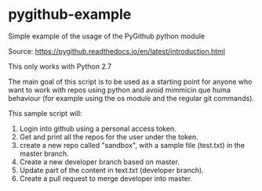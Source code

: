 # pygithub-example
Simple example of the usage of the PyGithub python module


Source:
https://pygithub.readthedocs.io/en/latest/introduction.html

This only works with Python 2.7

The main goal of this script is to be used as a starting point for anyone who want to work with repos using python and avoid mimmicin que huma behaviour (for example using the os module and the regular git commands).

This sample script will:

1) Login into github using a personal access token.
2) Get and print all the repos for the user under the token.
3) create a new repo called "sandbox", with a sample file (test.txt) in the master branch.
4) Create a new developer branch based on master.
5) Update part of the content in text.txt (developer branch).
6) Create a pull request to merge developer into master.

